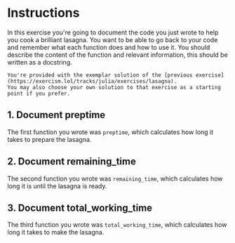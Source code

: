 # Instructions

In this exercise you're going to document the code you just wrote to help you cook a brilliant lasagna.
You want to be able to go back to your code and remember what each function does and how to use it.
You should describe the content of the function and relevant information, this should be written as a docstring.

~~~~exercism/note
You're provided with the exemplar solution of the [previous exercise](https://exercism.lol/tracks/julia/exercises/lasagna).
You may also choose your own solution to that exercise as a starting point if you prefer.
~~~~

## 1. Document preptime

The first function you wrote was `preptime`, which calculates how long it takes to prepare the lasagna.

## 2. Document remaining_time

The second function you wrote was `remaining_time`, which calculates how long it is until the lasagna is ready.

## 3. Document total_working_time

The third function you wrote was `total_working_time`, which calculates how long it takes to make the lasagna.
